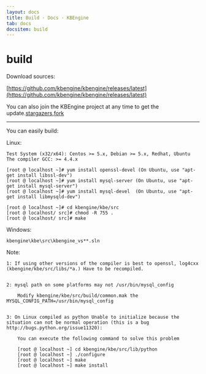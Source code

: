 ```yaml
---
layout: docs
title: Build · Docs · KBEngine
tab: docs
docsitem: build
---
```


build
==============

Download sources:

[https://github.com/kbengine/kbengine/releases/latest](https://github.com/kbengine/kbengine/releases/latest)

You can also join the KBEngine project at any time to get the update.[stargazers](https://github.com/kbengine/kbengine/stargazers),[fork](https://github.com/kbengine/kbengine/fork)


- - -


You can easily build:

Linux:

	Test System (x32/x64): Centos >= 5.x, Debian >= 5.x, Redhat, Ubuntu
	The compiler GCC: >= 4.4.x

	[root @ localhost ~]# yum install openssl-devel (On Ubuntu, use "apt-get install libssl-dev")
	[root @ localhost ~]# yum install mysql-server (On Ubuntu, use "apt-get install mysql-server")
	[root @ localhost ~]# yum install mysql-devel  (On Ubuntu, use "apt-get install libmysqld-dev")

	[root @ localhost ~]# cd kbengine/kbe/src
	[root @ localhost/ src]# chmod -R 755 .
	[root @ localhost/ src]# make

Windows:

	kbengine\kbe\src\kbengine_vs**.sln


Note: 

	1: If using other versions of the compiler is best to openssl, log4cxx (kbengine/kbe/src/libs/*a.) Have to be recompiled.


	2: mysql path on some platforms may not /usr/bin/mysql_config

		Modify kbengine/kbe/src/build/common.mak the MYSQL_CONFIG_PATH=/usr/bin/mysql_config


	3: On Linux compiled as python Unable to initialize because the situation can not be normal operation (this is a bug http://bugs.python.org/issue11320):
		
		You can execute the following command to solve this problem

		[root @ localhost ~] cd kbengine/kbe/src/lib/python
		[root @ localhost ~] ./configure
		[root @ localhost ~] make
		[root @ localhost ~] make install

